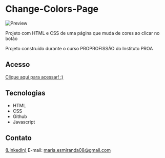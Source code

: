 # Change-Colors-Page
![Preview](https://github.com/MaduSales/Change-Colors-Page/assets/166547195/62b509ed-8d59-4a09-8103-edfda57dec33)

Projeto com HTML e CSS de uma página que muda de cores ao clicar no botão

Projeto construído durante o curso PROPROFISSÃO do Instituto PROA


## Acesso

[Clique aqui para acessar! :)](https://madusales.github.io/Hairstyle-Studio-Landing-Page/)

## Tecnologias
- HTML
- CSS
- Github
- Javascript

## Contato
[(LinkedIn)](www.linkedin.com/in/maria-eduarda-de-sales-78a04221b)
E-mail: maria.esmiranda08@gmail.com
